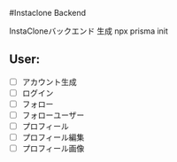 #Instaclone Backend

InstaCloneバックエンド
生成
npx prisma init

## User:

- [ ] アカウント生成
- [ ] ログイン
- [ ] フォロー
- [ ] フォローユーザー
- [ ] プロフィール
- [ ] プロフィール編集
- [ ] プロフィール画像
